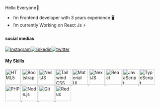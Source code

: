 Hello Everyone👋

* I’m Frontend developer with 3 years experience 🖥️
* I’m currently Working on React Js ⚡

#### social medias
<a href="https://www.instagram.com/nargessmk/"><img alt="Instagram" src="https://img.shields.io/badge/Instagram-%23fa204a.svg?style=for-the-badge&logo=Instagram&logoColor=white" /></a><a href="https://www.linkedin.com/in/nargessmk/"><img alt="linkedin" src="https://img.shields.io/badge/linkedin-01246b?style=for-the-badge&logo=linkedin&logoColor=white" /></a><a href="https://twitter.com/nargessmk"><img alt="twitter" src="https://img.shields.io/badge/twitter-0384ad?style=for-the-badge&logo=twitter&logoColor=white" /></a>


#### My Skills
    
<a href="https://en.wikipedia.org/wiki/HTML5" rel="nofollow">
  <img src="https://camo.githubusercontent.com/0059f6336ebc9e59d21f380eb9fd024a6b06240c7bfb48415b897ab83996c209/68747470733a2f2f70726f66696c696e61746f722e7269736861762e6465762f736b696c6c732d6173736574732f68746d6c352d6f726967696e616c2d776f72646d61726b2e737667" alt="HTML5" height="50" data-canonical-src="https://profilinator.rishav.dev/skills-assets/html5-original-wordmark.svg" style="display: inline-block; max-width: 100%;">
</a><a href="https://getbootstrap.com/docs/3.4/javascript/" rel="nofollow">
  <img src="https://camo.githubusercontent.com/fa13b2986e2936c2ec9b80bc1d5411137af974a1e197d2229cad0f255638be81/68747470733a2f2f70726f66696c696e61746f722e7269736861762e6465762f736b696c6c732d6173736574732f626f6f7473747261702d706c61696e2e737667" alt="Bootstrap" height="50" data-canonical-src="https://profilinator.rishav.dev/skills-assets/bootstrap-plain.svg" style="display: inline-block; max-width: 100%;">
</a><a href="https://nestjs.com/" rel="nofollow">
  <img src="https://camo.githubusercontent.com/6500634ed12203286afb16185e2a6809a18e8a30b4e62df03043d66dc17a236a/68747470733a2f2f70726f66696c696e61746f722e7269736861762e6465762f736b696c6c732d6173736574732f6e6573746a732e737667" alt="NestJS" height="50" data-canonical-src="https://profilinator.rishav.dev/skills-assets/nestjs.svg" style="display: inline-block; max-width: 100%;">
</a><a href="https://www.tailwindcss.com/" rel="nofollow">
  <img src="https://camo.githubusercontent.com/1059bd92554df76ec3c9591c76683d9744780d54197430955ce933d9c7e490b2/68747470733a2f2f70726f66696c696e61746f722e7269736861762e6465762f736b696c6c732d6173736574732f7461696c77696e646373732e737667" alt="Tailwind CSS" height="50" data-canonical-src="https://profilinator.rishav.dev/skills-assets/tailwindcss.svg" style="display: inline-block; max-width: 100%;">
</a><a href="https://mui.com/" rel="nofollow">
  <img src="https://camo.githubusercontent.com/7b1172cc680544495064d1c4c1ea7ddaa931d1529dbb2526fc858f57332c8a9b/68747470733a2f2f70726f66696c696e61746f722e7269736861762e6465762f736b696c6c732d6173736574732f6d75692e706e67" alt="Material UI" height="50" data-canonical-src="https://profilinator.rishav.dev/skills-assets/mui.png" style="display: inline-block; max-width: 100%;">
</a><a href="https://nextjs.org/" rel="nofollow">
  <img src="https://camo.githubusercontent.com/839e314be35bbb7fec490435527a307f8d3cd78d3b39835f7510e0ae78e07935/68747470733a2f2f70726f66696c696e61746f722e7269736861762e6465762f736b696c6c732d6173736574732f6e6578746a732e706e67" alt="NextJS" height="50" data-canonical-src="https://profilinator.rishav.dev/skills-assets/nextjs.png" style="display: inline-block; max-width: 100%;">
</a><a href="https://reactjs.org/" rel="nofollow">
  <img src="https://camo.githubusercontent.com/91b30ff3d7d15143c1dbba499a8ad310bd829fbd45f65cacaeea175fac5d85aa/68747470733a2f2f70726f66696c696e61746f722e7269736861762e6465762f736b696c6c732d6173736574732f72656163742d6f726967696e616c2d776f72646d61726b2e737667" alt="React" height="50" data-canonical-src="https://profilinator.rishav.dev/skills-assets/react-original-wordmark.svg" style="display: inline-block; max-width: 100%;">
</a><a href="https://www.javascript.com/" rel="nofollow">
  <img src="https://camo.githubusercontent.com/f85cece6899de7bec4dee626087a385376717cedf457d6af7d93349012447e19/68747470733a2f2f70726f66696c696e61746f722e7269736861762e6465762f736b696c6c732d6173736574732f6a6176617363726970742d6f726967696e616c2e737667" alt="JavaScript" height="50" data-canonical-src="https://profilinator.rishav.dev/skills-assets/javascript-original.svg" style="display: inline-block; max-width: 100%;">
</a><a href="https://www.typescriptlang.org/" rel="nofollow">
  <img src="https://camo.githubusercontent.com/458c0d3ebe5ab840c6fc3e7f5e9abb5ca9252cf5624d25d21fad3c635a18ecb8/68747470733a2f2f70726f66696c696e61746f722e7269736861762e6465762f736b696c6c732d6173736574732f747970657363726970742d6f726967696e616c2e737667" alt="TypeScript" height="50" data-canonical-src="https://profilinator.rishav.dev/skills-assets/typescript-original.svg" style="display: inline-block; max-width: 100%;">
</a><a href="https://www.php.net/" rel="nofollow">
  <img src="https://camo.githubusercontent.com/364d63181a1b5438c1bfb88abd22d41141416d709cbe31d731a753bec26a270a/68747470733a2f2f70726f66696c696e61746f722e7269736861762e6465762f736b696c6c732d6173736574732f7068702d6f726967696e616c2e737667" alt="PHP" height="50" data-canonical-src="https://profilinator.rishav.dev/skills-assets/php-original.svg" style="display: inline-block; max-width: 100%;">
</a><a href="https://nodejs.org/" rel="nofollow">
  <img src="https://camo.githubusercontent.com/d92fd3c5f5b77a42142d21a12bfdf684ef262103f0ef0d368399ad9360c5f719/68747470733a2f2f70726f66696c696e61746f722e7269736861762e6465762f736b696c6c732d6173736574732f6e6f64656a732d6f726967696e616c2d776f72646d61726b2e737667" alt="Node.js" height="50" data-canonical-src="https://profilinator.rishav.dev/skills-assets/nodejs-original-wordmark.svg" style="display: inline-block; max-width: 100%;">
</a><a href="https://github.com/">
  <img src="https://camo.githubusercontent.com/2e08f7b335138539ecb7973e69f9d4f1437502e3bf8887c02e9de8885d4b26b9/68747470733a2f2f70726f66696c696e61746f722e7269736861762e6465762f736b696c6c732d6173736574732f6769742d73636d2d69636f6e2e737667" alt="Git" height="50" data-canonical-src="https://profilinator.rishav.dev/skills-assets/git-scm-icon.svg" style="display: inline-block; max-width: 100%;">
</a><a href="https://redux.js.org/" rel="nofollow">
  <img src="https://camo.githubusercontent.com/b35433d2c366ade88837d9c0772e562cae47effd8aac93e59b7e0d0e97377fd4/68747470733a2f2f70726f66696c696e61746f722e7269736861762e6465762f736b696c6c732d6173736574732f72656475782d6f726967696e616c2e737667" alt="Redux" height="50" data-canonical-src="https://profilinator.rishav.dev/skills-assets/redux-original.svg" style="display: inline-block; max-width: 100%;">
</a>

